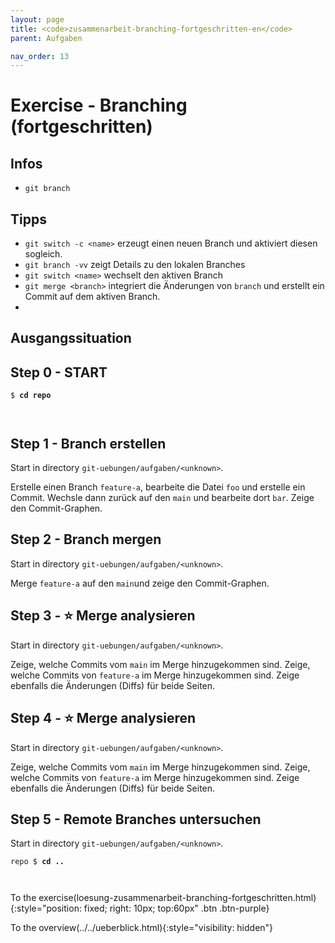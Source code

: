 ```yaml
---
layout: page
title: <code>zusammenarbeit-branching-fortgeschritten-en</code>
parent: Aufgaben

nav_order: 13
---
```

# Exercise - Branching (fortgeschritten)



## Infos

* `git branch` 

## Tipps

* `git switch -c <name>` erzeugt einen neuen Branch und aktiviert 
  diesen sogleich.
* `git branch -vv` zeigt Details zu den lokalen Branches
* `git switch <name>` wechselt den aktiven Branch
* `git merge <branch>` integriert die Änderungen von `branch` und erstellt ein Commit
   auf dem aktiven Branch.
* 

  
## Ausgangssituation


<h2>Step 0 - START <!-- UEB/Branching (fortgeschritten)/0 --></h2>


<pre><code>$ <b>cd repo</b><br><br><br></code></pre>


<h2>Step 1 - Branch erstellen <!-- UEB/Branching (fortgeschritten)/1 --></h2>

Start in directory `git-uebungen/aufgaben/<unknown>`.

Erstelle einen Branch `feature-a`, bearbeite die Datei `foo`
und erstelle ein Commit.
Wechsle dann zurück auf den `main` und bearbeite dort `bar`.
Zeige den Commit-Graphen.

<h2>Step 2 - Branch mergen <!-- UEB/Branching (fortgeschritten)/2 --></h2>

Start in directory `git-uebungen/aufgaben/<unknown>`.

Merge `feature-a` auf den `main`und
zeige den Commit-Graphen.

<h2>Step 3 - ⭐ Merge analysieren <!-- UEB/Branching (fortgeschritten)/3 --></h2>

Start in directory `git-uebungen/aufgaben/<unknown>`.

Zeige, welche Commits vom `main` im Merge hinzugekommen sind.
Zeige, welche Commits von `feature-a` im Merge hinzugekommen sind.
Zeige ebenfalls die Änderungen (Diffs) für beide Seiten.

<h2>Step 4 - ⭐ Merge analysieren <!-- UEB/Branching (fortgeschritten)/4 --></h2>

Start in directory `git-uebungen/aufgaben/<unknown>`.

Zeige, welche Commits vom `main` im Merge hinzugekommen sind.
Zeige, welche Commits von `feature-a` im Merge hinzugekommen sind.
Zeige ebenfalls die Änderungen (Diffs) für beide Seiten.

<h2>Step 5 - Remote Branches untersuchen <!-- UEB/Branching (fortgeschritten)/5 --></h2>

Start in directory `git-uebungen/aufgaben/<unknown>`.




<pre><code>repo $ <b>cd ..</b><br><br><br></code></pre>


To the exercise(loesung-zusammenarbeit-branching-fortgeschritten.html){:style="position: fixed; right: 10px; top:60px" .btn .btn-purple}

To the overview(../../ueberblick.html){:style="visibility: hidden"}

